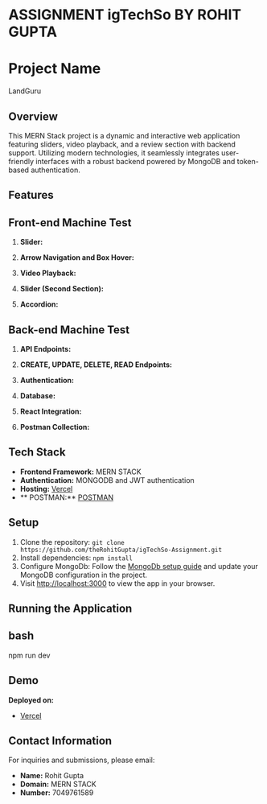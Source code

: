 # ASSIGNMENT igTechSo BY ROHIT GUPTA

# Project Name
LandGuru

## Overview

This MERN Stack project is a dynamic and interactive web application featuring sliders, video playback, and a review section with backend support. Utilizing modern technologies, it seamlessly integrates user-friendly interfaces with a robust backend powered by MongoDB and token-based authentication.

## Features
## Front-end Machine Test

1. **Slider:**

2. **Arrow Navigation and Box Hover:**

3. **Video Playback:**

4. **Slider (Second Section):**

5. **Accordion:**

## Back-end Machine Test

1. **API Endpoints:**

2. **CREATE, UPDATE, DELETE, READ Endpoints:**

3. **Authentication:**

4. **Database:**

5. **React Integration:**

6. **Postman Collection:**

## Tech Stack

- **Frontend Framework:** MERN STACK
- **Authentication:** MONGODB and JWT authentication
- **Hosting:** [Vercel](https://ig-tech-so-assignment.vercel.app)
- ** POSTMAN:** [POSTMAN](https://www.postman.com/therohitgupta/workspace/igtechso/collection/22682116-ccee1cd5-5c62-46b1-8a39-fb9bfb38d66c?action=share&creator=22682116)

## Setup

1. Clone the repository: `git clone https://github.com/theRohitGupta/igTechSo-Assignment.git`
2. Install dependencies: `npm install`
3. Configure MongoDb: Follow the [MongoDb setup guide](https://www.mongodb.com/developer/) and update your MongoDB configuration in the project.
4. Visit [http://localhost:3000](http://localhost:3000) to view the app in your browser.

## Running the Application

## bash
npm run dev

## Demo
**Deployed on:**
- [Vercel](https://ig-tech-so-assignment.vercel.app)

## Contact Information

For inquiries and submissions, please email:

- **Name:** Rohit Gupta
- **Domain:** MERN STACK
- **Number:** 7049761589

